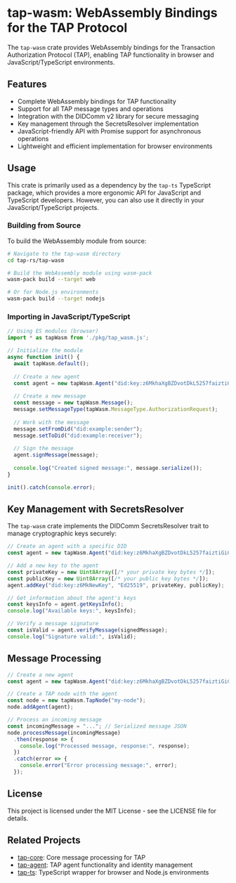 # tap-wasm: WebAssembly Bindings for the TAP Protocol

The `tap-wasm` crate provides WebAssembly bindings for the Transaction Authorization Protocol (TAP), enabling TAP functionality in browser and JavaScript/TypeScript environments.

## Features

- Complete WebAssembly bindings for TAP functionality
- Support for all TAP message types and operations
- Integration with the DIDComm v2 library for secure messaging
- Key management through the SecretsResolver implementation
- JavaScript-friendly API with Promise support for asynchronous operations
- Lightweight and efficient implementation for browser environments

## Usage

This crate is primarily used as a dependency by the `tap-ts` TypeScript package, which provides a more ergonomic API for JavaScript and TypeScript developers. However, you can also use it directly in your JavaScript/TypeScript projects.

### Building from Source

To build the WebAssembly module from source:

```bash
# Navigate to the tap-wasm directory
cd tap-rs/tap-wasm

# Build the WebAssembly module using wasm-pack
wasm-pack build --target web

# Or for Node.js environments
wasm-pack build --target nodejs
```

### Importing in JavaScript/TypeScript

```javascript
// Using ES modules (browser)
import * as tapWasm from './pkg/tap_wasm.js';

// Initialize the module
async function init() {
  await tapWasm.default();
  
  // Create a new agent
  const agent = new tapWasm.Agent("did:key:z6MkhaXgBZDvotDkL5257faiztiGiC2QtKLGpbnnEGta2doK");
  
  // Create a new message
  const message = new tapWasm.Message();
  message.setMessageType(tapWasm.MessageType.AuthorizationRequest);
  
  // Work with the message
  message.setFromDid("did:example:sender");
  message.setToDid("did:example:receiver");
  
  // Sign the message
  agent.signMessage(message);
  
  console.log("Created signed message:", message.serialize());
}

init().catch(console.error);
```

## Key Management with SecretsResolver

The `tap-wasm` crate implements the DIDComm SecretsResolver trait to manage cryptographic keys securely:

```javascript
// Create an agent with a specific DID
const agent = new tapWasm.Agent("did:key:z6MkhaXgBZDvotDkL5257faiztiGiC2QtKLGpbnnEGta2doK");

// Add a new key to the agent
const privateKey = new Uint8Array([/* your private key bytes */]);
const publicKey = new Uint8Array([/* your public key bytes */]);
agent.addKey("did:key:z6MkNewKey", "Ed25519", privateKey, publicKey);

// Get information about the agent's keys
const keysInfo = agent.getKeysInfo();
console.log("Available keys:", keysInfo);

// Verify a message signature
const isValid = agent.verifyMessage(signedMessage);
console.log("Signature valid:", isValid);
```

## Message Processing

```javascript
// Create a new agent
const agent = new tapWasm.Agent("did:key:z6MkhaXgBZDvotDkL5257faiztiGiC2QtKLGpbnnEGta2doK");

// Create a TAP node with the agent
const node = new tapWasm.TapNode("my-node");
node.addAgent(agent);

// Process an incoming message
const incomingMessage = "..."; // Serialized message JSON
node.processMessage(incomingMessage)
  .then(response => {
    console.log("Processed message, response:", response);
  })
  .catch(error => {
    console.error("Error processing message:", error);
  });
```

## License

This project is licensed under the MIT License - see the LICENSE file for details.

## Related Projects

- [tap-core](../tap-core/README.md): Core message processing for TAP
- [tap-agent](../tap-agent/README.md): TAP agent functionality and identity management
- [tap-ts](../tap-ts/README.md): TypeScript wrapper for browser and Node.js environments
